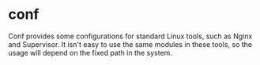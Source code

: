 # conf

Conf provides some configurations for standard Linux tools, such as Nginx and Supervisor. It isn't easy to use the same modules in these tools, so the usage will depend on the fixed path in the system.
